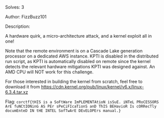 Solves: 3

Author: FizzBuzz101

Description:

A hardware quirk, a micro-architecture attack, and a kernel exploit all in one!

Note that the remote environment is on a Cascade Lake generation processor on a dedicated AWS instance.
KPTI is disabled in the distributed run script, as KPTI is automatically disabled on remote since the
kernel detects the relevant hardware mitigations KPTI was designed against. An AMD CPU will NOT work
for this challenge.

For those interested in building the kernel from scratch, feel free to download it from https://cdn.kernel.org/pub/linux/kernel/v6.x/linux-6.3.4.tar.xz

Flag: `corctf{tHIS is a SoFtWare ImPLEMENTAtioN isSuE. iNTeL PRoCESSORS ArE fuNCtIONinG AS PEr sPeCiFIcaTionS anD ThIS BEHavioR Is cORRecTly documEnteD IN tHE INTEL SofTwArE DEvELOPErs manual.}`